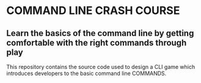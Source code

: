 # COMMAND LINE CRASH COURSE

## Learn the basics of the command line by getting comfortable with the right commands through play
This repository contains the source code used to design a CLI game which introduces developers to the basic command line COMMANDS.
